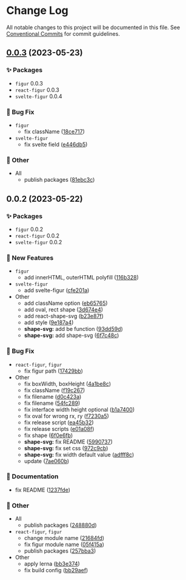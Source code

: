 # Change Log

All notable changes to this project will be documented in this file.
See [Conventional Commits](https://conventionalcommits.org) for commit guidelines.

## [0.0.3](https://github.com/daybrush/figur/compare/0.0.2...0.0.3) (2023-05-23)
### :sparkles: Packages
* `figur` 0.0.3
* `react-figur` 0.0.3
* `svelte-figur` 0.0.4


### :bug: Bug Fix

* `figur`
    * fix className ([18ce717](https://github.com/daybrush/figur/commit/18ce717c9785f80a6f012af2a4b7c9403a243372))
* `svelte-figur`
    * fix svelte field ([e446db5](https://github.com/daybrush/figur/commit/e446db58a52cea5d5e2a7531d1ab49c3451be4da))


### :mega: Other

* All
    * publish packages ([81ebc3c](https://github.com/daybrush/figur/commit/81ebc3c3e01e85ff22fed0c5d0aaf2d1812df8f4))



## 0.0.2 (2023-05-22)
### :sparkles: Packages
* `figur` 0.0.2
* `react-figur` 0.0.2
* `svelte-figur` 0.0.2


### :rocket: New Features

* `figur`
    * add innerHTML, outerHTML polyfill ([116b328](https://github.com/daybrush/figur/commit/116b328d20b3ec0d8e74f1e2858a133af7dc4cc3))
* `svelte-figur`
    * add svelte-figur ([cfe201a](https://github.com/daybrush/figur/commit/cfe201a392d5839a046b54ab4589c8bf7d1706fc))
* Other
    * add className option ([eb65765](https://github.com/daybrush/figur/commit/eb65765c11c5acefff7719dff06fd5ec8530e489))
    * add oval, rect shape ([3d674e4](https://github.com/daybrush/figur/commit/3d674e41a11b3fe184b0f35d9f32c39b2c028623))
    * add react-shape-svg ([b23e87f](https://github.com/daybrush/figur/commit/b23e87ff4a0b3d6e0a7cf58677449cdfbb201326))
    * add style ([9e187a4](https://github.com/daybrush/figur/commit/9e187a40c4f269247212f6bd614c660a33c73e21))
    * **shape-svg:** add be function ([93dd59d](https://github.com/daybrush/figur/commit/93dd59dc4387da226b0e38faf11eab970ad6f0e3))
    * **shape-svg:** add shape-svg ([6f7c48c](https://github.com/daybrush/figur/commit/6f7c48cf98756a8c9281e85831dd2dab0648ac14))


### :bug: Bug Fix

* `react-figur`, `figur`
    * fix figur path ([17429bb](https://github.com/daybrush/figur/commit/17429bb045550f7e1e45a9ad97f3cbab8df7dc49))
* Other
    * fix boxWidth, boxHeight ([4a1be8c](https://github.com/daybrush/figur/commit/4a1be8cafcfd6ec052e470b66a68c82c14bddaed))
    * fix className ([f19c267](https://github.com/daybrush/figur/commit/f19c267eb9884657d25fd01e5978a619527c4270))
    * fix filename ([d0c423a](https://github.com/daybrush/figur/commit/d0c423afe80fd5a37f137a5731673c6ce25c7df2))
    * fix filename ([54fc289](https://github.com/daybrush/figur/commit/54fc2893e86d2d33a846e1f5c7a64f443c58d3d6))
    * fix interface width height optional ([b1a7400](https://github.com/daybrush/figur/commit/b1a74009a2185abe327785ca10bb4b01a1463ad3))
    * fix oval for wrong rx, ry ([f7230a5](https://github.com/daybrush/figur/commit/f7230a5afd1852f8b035ffd47f56731bdc491132))
    * fix release script ([ea45b32](https://github.com/daybrush/figur/commit/ea45b324e5d0c210152daa094142d85c079d95c3))
    * fix release scripts ([e01a08f](https://github.com/daybrush/figur/commit/e01a08fd2145e69332d9034804e3211b41f45e65))
    * fix shape ([6f0e6fb](https://github.com/daybrush/figur/commit/6f0e6fb3353f44666be2fea005a0832d8e31be6f))
    * **shape-svg:** fix README ([5990737](https://github.com/daybrush/figur/commit/5990737e6e79eea3dcb40b8b0456a7b8863fb25e))
    * **shape-svg:** fix set css ([972c9cb](https://github.com/daybrush/figur/commit/972c9cbcecc1b737ee1576ed5dd18572388745ac))
    * **shape-svg:** fix width default value ([adfff8c](https://github.com/daybrush/figur/commit/adfff8c723a0ca6fad03042b27fc8fdc7b413b04))
    * update ([7ae060b](https://github.com/daybrush/figur/commit/7ae060baecdca5ae752ba14e8b4c58e49a64e39a))


### :memo: Documentation

* fix README ([1237fde](https://github.com/daybrush/figur/commit/1237fde164dc65360c241be65c35eb971a43e104))


### :mega: Other

* All
    * publish packages ([248880d](https://github.com/daybrush/figur/commit/248880d0897f079a60161054e74741394e8521d9))
* `react-figur`, `figur`
    * change module name ([21684fd](https://github.com/daybrush/figur/commit/21684fda75fcce455d39b4d76c9aa21575fa9cdc))
    * fix figur module name ([05f415a](https://github.com/daybrush/figur/commit/05f415a6fe34ba69e3613da6bcefc47f27eef471))
    * publish packages ([257bba3](https://github.com/daybrush/figur/commit/257bba35def6efdea1052c53c3ab4e2a2a0a2703))
* Other
    * apply lerna ([bb3e374](https://github.com/daybrush/figur/commit/bb3e374d1ed69de3ea3ad6e5fa2a7f95ed38b479))
    * fix build config ([bb29aef](https://github.com/daybrush/figur/commit/bb29aef2321fed1f37588c0177c17dca767d7a95))
